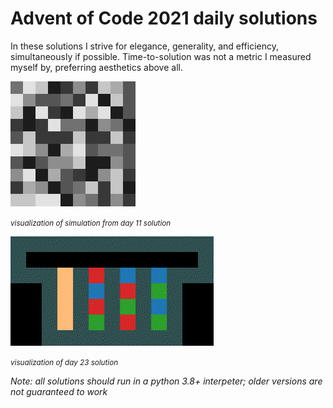 # Advent of Code 2021 daily solutions

In these solutions I strive for elegance, generality, and efficiency, simultaneously if possible.
Time-to-solution was not a metric I measured myself by, preferring aesthetics above all.

![day 11](day11.gif)

<small>_visualization of simulation from day 11 solution_</small>

![day 23](day23.gif)

<small>_visualization of day 23 solution_</small>

*Note: all solutions should run in a python 3.8+ interpeter; older versions are not guaranteed to work*
